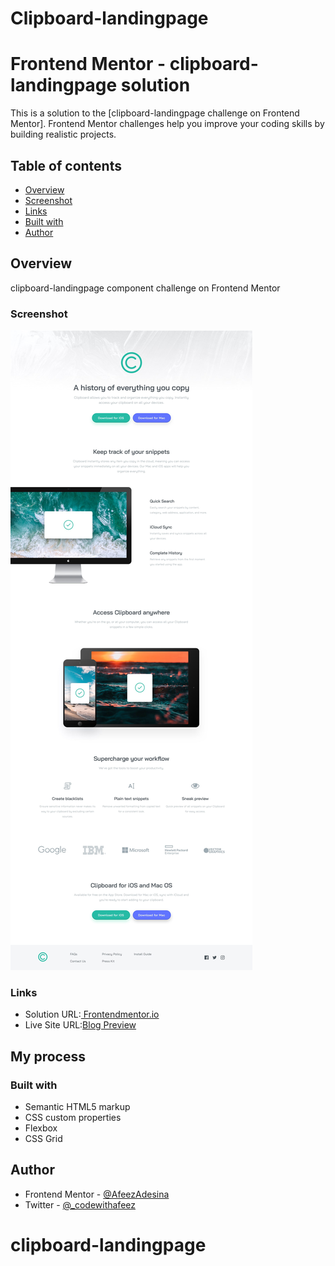 # Clipboard-landingpage


# Frontend Mentor - clipboard-landingpage solution

This is a solution to the [clipboard-landingpage challenge on Frontend Mentor]. Frontend Mentor challenges help you improve your coding skills by building realistic projects. 

## Table of contents

- [Overview](#overview)
- [Screenshot](#screenshot)
- [Links](#links)
- [Built with](#built-with)
- [Author](#author)


## Overview
clipboard-landingpage component challenge on Frontend Mentor

### Screenshot

![](/design/desktop-design.jpg)



### Links

- Solution URL:[ Frontendmentor.io](https://www.frontendmentor.io/solutions/huddle-landing-page-FWNVHleseT)
- Live Site URL:[Blog Preview](https://huddle-landingpage-nu.vercel.app/)

## My process

### Built with

- Semantic HTML5 markup
- CSS custom properties
- Flexbox
- CSS Grid


## Author

- Frontend Mentor - [@AfeezAdesina](https://www.frontendmentor.io/profile/AfeezAdesina)
- Twitter - [@_codewithafeez](https://www.twitter.com/_codewithafeez)


# clipboard-landingpage

